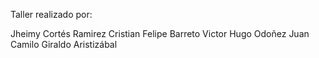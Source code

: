 Taller realizado por:

Jheimy Cortés Ramirez 
Cristian Felipe Barreto
Victor Hugo Odoñez
Juan Camilo Giraldo Aristizábal

